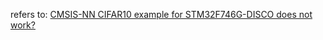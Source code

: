 refers to: [CMSIS-NN CIFAR10 example for STM32F746G-DISCO does not work?](https://github.com/ARM-software/ML-examples/issues/16)